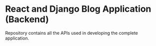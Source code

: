#   React and Django Blog Application (Backend)
Repository contains all the APIs used in developing the complete application.
